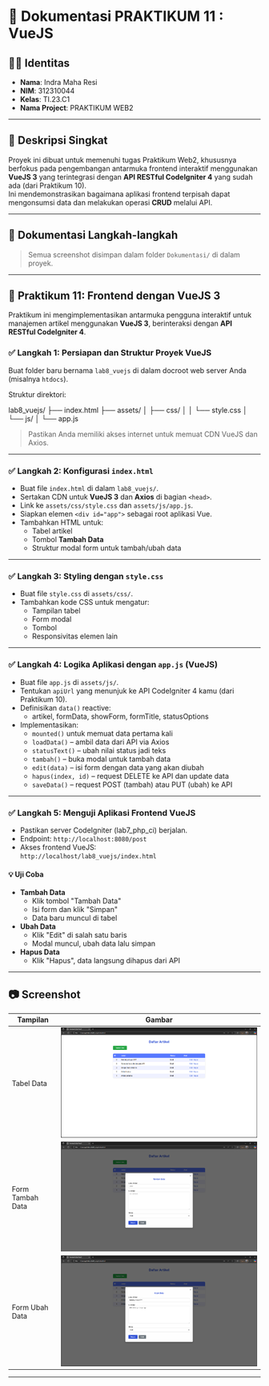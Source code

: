 # 📘 Dokumentasi PRAKTIKUM 11 : VueJS

## 🙋‍♂️ Identitas  
- **Nama**: Indra Maha Resi  
- **NIM**: 312310044  
- **Kelas**: TI.23.C1  
- **Nama Project**: PRAKTIKUM WEB2  

---

## 📁 Deskripsi Singkat

Proyek ini dibuat untuk memenuhi tugas Praktikum Web2, khususnya berfokus pada pengembangan antarmuka frontend interaktif menggunakan **VueJS 3** yang terintegrasi dengan **API RESTful CodeIgniter 4** yang sudah ada (dari Praktikum 10).  
Ini mendemonstrasikan bagaimana aplikasi frontend terpisah dapat mengonsumsi data dan melakukan operasi **CRUD** melalui API.

---

## 📸 Dokumentasi Langkah-langkah

> Semua screenshot disimpan dalam folder `Dokumentasi/` di dalam proyek.

---

## 🧱 Praktikum 11: Frontend dengan VueJS 3

Praktikum ini mengimplementasikan antarmuka pengguna interaktif untuk manajemen artikel menggunakan **VueJS 3**, berinteraksi dengan **API RESTful CodeIgniter 4**.

### ✅ Langkah 1: Persiapan dan Struktur Proyek VueJS

Buat folder baru bernama `lab8_vuejs` di dalam docroot web server Anda (misalnya `htdocs`).

Struktur direktori:

lab8_vuejs/
├── index.html
├── assets/
│ ├── css/
│ │ └── style.css
│ └── js/
│ └── app.js


> Pastikan Anda memiliki akses internet untuk memuat CDN VueJS dan Axios.

---

### ✅ Langkah 2: Konfigurasi `index.html`

- Buat file `index.html` di dalam `lab8_vuejs/`.
- Sertakan CDN untuk **VueJS 3** dan **Axios** di bagian `<head>`.
- Link ke `assets/css/style.css` dan `assets/js/app.js`.
- Siapkan elemen `<div id="app">` sebagai root aplikasi Vue.
- Tambahkan HTML untuk:
  - Tabel artikel
  - Tombol **Tambah Data**
  - Struktur modal form untuk tambah/ubah data

---

### ✅ Langkah 3: Styling dengan `style.css`

- Buat file `style.css` di `assets/css/`.
- Tambahkan kode CSS untuk mengatur:
  - Tampilan tabel
  - Form modal
  - Tombol
  - Responsivitas elemen lain

---

### ✅ Langkah 4: Logika Aplikasi dengan `app.js` (VueJS)

- Buat file `app.js` di `assets/js/`.
- Tentukan `apiUrl` yang menunjuk ke API CodeIgniter 4 kamu (dari Praktikum 10).
- Definisikan `data()` reactive:
  - artikel, formData, showForm, formTitle, statusOptions
- Implementasikan:
  - `mounted()` untuk memuat data pertama kali
  - `loadData()` – ambil data dari API via Axios
  - `statusText()` – ubah nilai status jadi teks
  - `tambah()` – buka modal untuk tambah data
  - `edit(data)` – isi form dengan data yang akan diubah
  - `hapus(index, id)` – request DELETE ke API dan update data
  - `saveData()` – request POST (tambah) atau PUT (ubah) ke API

---

### ✅ Langkah 5: Menguji Aplikasi Frontend VueJS

- Pastikan server CodeIgniter (lab7_php_ci) berjalan.
- Endpoint: `http://localhost:8080/post`
- Akses frontend VueJS:  
  `http://localhost/lab8_vuejs/index.html`

#### 💡 Uji Coba

- **Tambah Data**
  - Klik tombol "Tambah Data"
  - Isi form dan klik "Simpan"
  - Data baru muncul di tabel
- **Ubah Data**
  - Klik "Edit" di salah satu baris
  - Modal muncul, ubah data lalu simpan
- **Hapus Data**
  - Klik "Hapus", data langsung dihapus dari API

---

## 📷 Screenshot

| Tampilan             | Gambar                                  |
|----------------------|------------------------------------------|
| Tabel Data           | ![Tabel Data](Dokumentasi/tabel-data.png) |
| Form Tambah Data     | ![Form Tambah](Dokumentasi/form-tambah.png) |
| Form Ubah Data       | ![Form Edit](Dokumentasi/form-edit.png)   |

---
